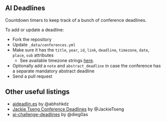 ## AI Deadlines

Countdown timers to keep track of a bunch of conference deadlines.

To add or update a deadline:
- Fork the repository
- Update `_data/conferences.yml`
- Make sure it has the `title`, `year`, `id`, `link`, `deadline`, `timezone`, `date`, `place`, `sub` attributes
    + See available timezone strings [here](https://momentjs.com/timezone/).
- Optionally add a `note` and `abstract_deadline` in case the conference has a separate mandatory abstract deadline
- Send a pull request

## Other useful listings

- [aideadlin.es][1] by @abhshkdz
- [Jackie Tseng Conference Deadlines][2] by @JackieTseng
- [ai-challenge-deadlines][3] by @dieg0as

[1]: http://aideadlin.es/
[2]: https://jackietseng.github.io/conference_call_for_paper/conferences.html
[3]: https://github.com/dieg0as/ai-challenge-deadlines
